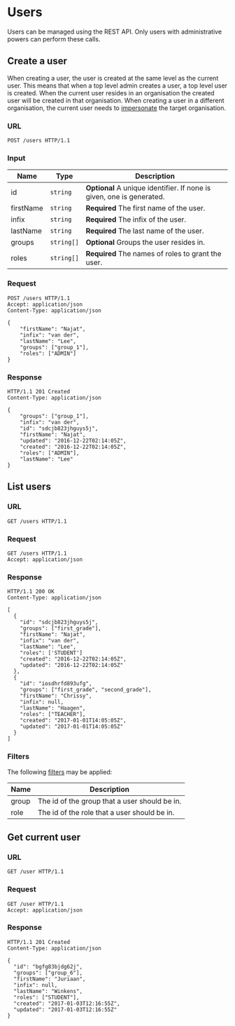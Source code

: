 # Users

Users can be managed using the REST API. Only users with administrative
powers can perform these calls.

## Create a user

When creating a user, the user is created at the same level as the current
user. This means that when a top level admin creates a user, a top level user
is created. When the current user resides in an organisation the created user
will be created in that organisation.
When creating a user in a different organisation, the current user needs to
[impersonate](oauth2.md#impersonation) the target organisation.

### URL

```http
POST /users HTTP/1.1
```

### Input

Name         | Type       | Description
-------------|------------|------------
id           | `string`   | **Optional** A unique identifier. If none is given, one is generated.
firstName    | `string`   | **Required** The first name of the user.
infix        | `string`   | **Required** The infix of the user.
lastName     | `string`   | **Required** The last name of the user.
groups       | `string[]` | **Optional** Groups the user resides in.
roles        | `string[]` | **Required** The names of roles to grant the user.

### Request

```http
POST /users HTTP/1.1
Accept: application/json
Content-Type: application/json

{
    "firstName": "Najat",
    "infix": "van der",
    "lastName": "Lee",
    "groups": ["group_1"],
    "roles": ["ADMIN"]
}
```

### Response

```http
HTTP/1.1 201 Created
Content-Type: application/json

{
    "groups": ["group_1"],
    "infix": "van der",
    "id": "sdcjb823jhguys5j",
    "firstName": "Najat",
    "updated": "2016-12-22T02:14:05Z",
    "created": "2016-12-22T02:14:05Z",
    "roles": ["ADMIN"],
    "lastName": "Lee"
}
```

## List users

### URL

```http
GET /users HTTP/1.1
```

### Request

```http
GET /users HTTP/1.1
Accept: application/json
```

### Response

```http
HTTP/1.1 200 OK
Content-Type: application/json

[
  {
    "id": "sdcjb823jhguys5j",
    "groups": ["first_grade"],
    "firstName": "Najat",
    "infix": "van der",
    "lastName": "Lee",
    "roles": ['STUDENT']
    "created": "2016-12-22T02:14:05Z",
    "updated": "2016-12-22T02:14:05Z"
  },
  {
    "id": "iosdhrfd893ufg",
    "groups": ["first_grade", "second_grade"],
    "firstName": "Chrissy",
    "infix": null,
    "lastName": "Haagen",
    "roles": ["TEACHER"],
    "created": "2017-01-01T14:05:05Z",
    "updated": "2017-01-01T14:05:05Z"
  }
]
```

### Filters

The following [filters](filters.md) may be applied:

Name  | Description
------|------------
group | The id of the group that a user should be in.
role  | The id of the role that a user should be in.


## Get current user

### URL

```http
GET /user HTTP/1.1
```

### Request

```http
GET /user HTTP/1.1
Accept: application/json
```

### Response

```http
HTTP/1.1 201 Created
Content-Type: application/json

{
  "id": "bgfg83bjdg62j",
  "groups": ["group_6"],
  "firstName": "Juriaan",
  "infix": null,
  "lastName": "Winkens",
  "roles": ["STUDENT"],
  "created": "2017-01-03T12:16:55Z",
  "updated": "2017-01-03T12:16:55Z"
}
```

